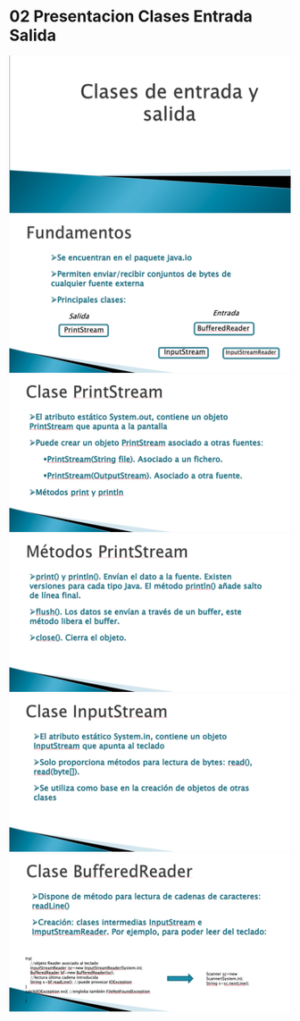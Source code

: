 # 02 Presentacion Clases Entrada Salida

<img src="../images/M2-02-01.png">
<img src="../images/M2-02-02.png">
<img src="../images/M2-02-03.png">
<img src="../images/M2-02-04.png">
<img src="../images/M2-02-05.png">
<img src="../images/M2-02-06.png">
